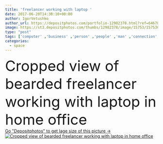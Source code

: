 ```yaml
---
title: 'freelancer working with laptop '
date: 2017-06-20T14:38:10+00:00
author: IgorVetushko
author_url: https://depositphotos.com/portfolio-12982378.html?ref=64678756
image: https://st3.depositphotos.com/thumbs/12982378/image/15753/157536162/api_thumb_450.jpg?forcejpeg=true
type: "post"
tags: ['computer' ,'business' ,'person' ,'people' ,'man' ,'connection' ,'drink' ,'newspaper' ,'communication' ,'wireless' ,'laptop' ,'work' ,'businessman' ,'notepad' ,'using' ,'alone' ,'casual' ,'gadget' ,'workplace' ,'workspace' ,'agenda' ,'blogger' ,'bearded' ,'Cropped' ,'freelancer' ,'teleworking' ,'teleworker' ,'copy space' ,'coffee cup' ,'home office' ,'wooden table' ,'digital device' ,'remote work' ]
categories: 
  - space
---
```

<div aling="center">
            <font size="60"> Cropped view of bearded freelancer working with laptop in home office</font>   
</div>
<div>
    <a href='https://st3.depositphotos.com/thumbs/12982378/image/15753/157536162/api_thumb_450.jpg?forcejpeg=true?ref=64678756' target=_blank > Go "Depositphotos" to get lage size of this picture ->
        <img href='https://st3.depositphotos.com/thumbs/12982378/image/15753/157536162/api_thumb_450.jpg?forcejpeg=true?ref=64678756' src='https://st3.depositphotos.com/12982378/15753/i/950/depositphotos_157536162-stock-photo-freelancer-working-with-laptop.jpg?forcejpeg=true' alt='Cropped view of bearded freelancer working with laptop in home office' >
    </a>
</div>
